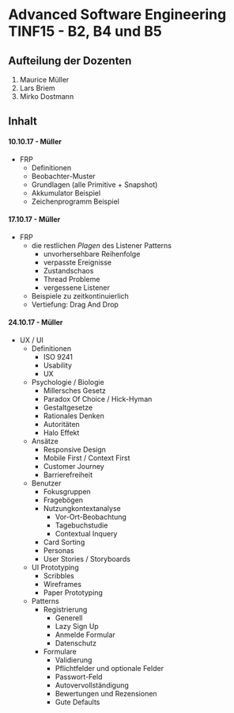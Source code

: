 # Advanced Software Engineering TINF15 - B2, B4 und B5
## Aufteilung der Dozenten

1. Maurice Müller
1. Lars Briem
1. Mirko Dostmann

## Inhalt
#### 10.10.17 - Müller
* FRP
  * Definitionen
  * Beobachter-Muster
  * Grundlagen (alle Primitive + Snapshot)
  * Akkumulator Beispiel
  * Zeichenprogramm Beispiel

#### 17.10.17 - Müller
* FRP
  * die restlichen _Plagen_ des Listener Patterns
    * unvorhersehbare Reihenfolge
    * verpasste Ereignisse
    * Zustandschaos
    * Thread Probleme
    * vergessene Listener
  * Beispiele zu zeitkontinuierlich
  * Vertiefung: Drag And Drop
  
#### 24.10.17 - Müller
* UX / UI
  * Definitionen
    * ISO 9241
    * Usability
    * UX
  * Psychologie / Biologie
    * Millersches Gesetz
    * Paradox Of Choice / Hick-Hyman
    * Gestaltgesetze
    * Rationales Denken
    * Autoritäten
    * Halo Effekt
  * Ansätze
    * Responsive Design
    * Mobile First / Context First
    * Customer Journey
    * Barrierefreiheit
  * Benutzer
    * Fokusgruppen
    * Fragebögen
    * Nutzungkontextanalyse
      * Vor-Ort-Beobachtung
      * Tagebuchstudie
      * Contextual Inquery
    * Card Sorting
    * Personas
    * User Stories / Storyboards
  * UI Prototyping
    * Scribbles
    * Wireframes
    * Paper Prototyping
  * Patterns
    * Registrierung
      * Generell
      * Lazy Sign Up
      * Anmelde Formular
      * Datenschutz
    * Formulare
      * Validierung
      * Pflichtfelder und optionale Felder
      * Passwort-Feld
      * Autovervollständigung
      * Bewertungen und Rezensionen
      * Gute Defaults
      
